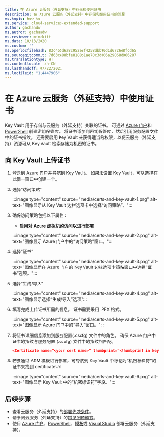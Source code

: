 ```yaml
---
title: 在 Azure 云服务（外延支持）中存储和使用证书
description: 在 Azure 云服务（外延支持）中存储和使用证书的流程
ms.topic: how-to
ms.service: cloud-services-extended-support
author: gachandw
ms.author: gachandw
ms.reviewer: mimckitt
ms.date: 10/13/2020
ms.custom: ''
ms.openlocfilehash: 83c455d6a8c952e8f4258dbb90d1d6726e8fcd65
ms.sourcegitcommit: 7d63ce88bfe8188b1ae70c3d006a29068d066287
ms.translationtype: HT
ms.contentlocale: zh-CN
ms.lasthandoff: 07/22/2021
ms.locfileid: "114447906"
---
```

# <a name="use-certificates-with-azure-cloud-services-extended-support"></a>在 Azure 云服务（外延支持）中使用证书

Key Vault 用于存储与云服务（外延支持）关联的证书。 可通过 [Azure 门户](../key-vault/general/quick-create-portal.md)和 [PowerShell](../key-vault/general/quick-create-powershell.md) 创建密钥保管库。 将证书添加到密钥保管库，然后引用服务配置文件中的证书指纹。 还需要启用 Key Vault 来获得适当的权限，以便云服务（外延支持）资源可从 Key Vault 检索存储为机密的证书。  

## <a name="upload-a-certificate-to-key-vault"></a>向 Key Vault 上传证书 

1.  登录到 Azure 门户并导航到 Key Vault。 如果未设置 Key Vault，可以选择在此同一窗口中创建一个。

2. 选择“访问策略”

    :::image type="content" source="media/certs-and-key-vault-1.png" alt-text="图像显示从 Key Vault 边栏选项卡中选择“访问策略”。":::

3. 确保访问策略包括以下属性：
    - **启用对 Azure 虚拟机的访问以进行部署**

    :::image type="content" source="media/certs-and-key-vault-2.png" alt-text="图像显示 Azure 门户中的“访问策略”窗口。":::
 
4.  选择“证书” 

    :::image type="content" source="media/certs-and-key-vault-3.png" alt-text="图像显示在 Azure 门户的 Key Vault 边栏选项卡策略窗口中选择“证书”选项。":::

5. 选择“生成/导入”

    :::image type="content" source="media/certs-and-key-vault-4.png" alt-text="图像显示选择“生成/导入”选项":::

4.  填写完成上传证书所需的信息。 证书需要采用 .PFX 格式。

    :::image type="content" source="media/certs-and-key-vault-5.png" alt-text="图像显示 Azure 门户中的“导入”窗口。":::

5.  将证书详细信息添加到服务配置(.cscfg) 文件中的角色。 确保 Azure 门户中证书的指纹与服务配置 (.cscfg) 文件中的指纹相匹配。 
    
    ```json
    <Certificate name="<your cert name>" thumbprint="<thumbprint in key vault" thumbprintAlgorithm="sha1" /> 
    ```
6.  若要通过 ARM 模板进行部署，可导航到 Key Vault 中标记为“机密标识符”的证书来找到 certificateUrl

    :::image type="content" source="media/certs-and-key-vault-6.png" alt-text="图像显示 Key Vault 中的“机密标识符”字段。":::

## <a name="next-steps"></a>后续步骤 
- 查看云服务（外延支持）的[部署先决条件](deploy-prerequisite.md)。
- 请参阅云服务（外延支持）的[常见问题解答](faq.yml)。
- 使用 [Azure 门户](deploy-portal.md)、[PowerShell](deploy-powershell.md)、[模板](deploy-template.md)或 [Visual Studio](deploy-visual-studio.md) 部署云服务（外延支持）。
